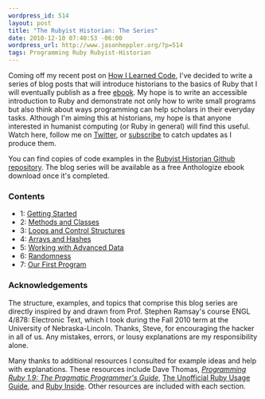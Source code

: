 ```yaml
---
wordpress_id: 514
layout: post
title: "The Rubyist Historian: The Series"
date: 2010-12-10 07:40:53 -06:00
wordpress_url: http://www.jasonheppler.org/?p=514
tags: Programming Ruby Rubyist-Historian
---
```

Coming off my recent post on <a href="http://www.jasonheppler.org/2010/12/03/how-i-learned-code.html">How I Learned Code</a>, I've decided to write a series of blog posts that will introduce historians to the basics of Ruby that I will eventually publish as a free <a href="http://anthologize.org/">ebook</a>. My hope is to write an accessible introduction to Ruby and demonstrate not only how to write small programs but also think about ways programming can help scholars in their everyday tasks. Although I'm aiming this at historians, my hope is that anyone interested in humanist computing (or Ruby in general) will find this useful. Watch here, follow me on <a href="http://www.twitter.com/jaheppler">Twitter</a>, or <a href="http://feeds.feedburner.com/JasonHeppler">subscribe</a> to catch updates as I produce them.

You can find copies of code examples in the <a href="https://github.com/hepplerj/rubyist-historian">Rubyist Historian Github repository</a>. The blog series will be available as a free Anthologize ebook download once it's completed.

### Contents
* 1: <a href="http://www.jasonheppler.org/2010/12/29/the-rubyist-historian-getting-started.html">Getting Started</a>
* 2: <a href="http://www.jasonheppler.org/2010/12/31/the-rubyist-historian-more-basics-methods.html">Methods and Classes</a>
* 3: <a href="http://www.jasonheppler.org/2011/01/02/the-rubyist-historian-flow-control.html">Loops and Control Structures</a>
* 4: <a href="http://www.jasonheppler.org/2011/01/04/the-rubyist-historian-arrays-hashes-and-more-io.html">Arrays and Hashes</a>
* 5: <a href="http://www.jasonheppler.org/2011/01/07/the-rubyist-historian-working-with-advanced-data.html">Working with Advanced Data</a>
* 6: <a href="http://www.jasonheppler.org/2011/01/08/the-rubyist-historian-iteration-recursion-and-other-randomness.html">Randomness</a>
* 7: <a href="http://www.jasonheppler.org/2011/01/12/the-rubyist-historian-our-first-program.html">Our First Program</a>

### Acknowledgements

The structure, examples, and topics that comprise this blog series are directly inspired by and drawn from Prof. Stephen Ramsay's course ENGL 4/878: Electronic Text, which I took during the Fall 2010 term at the University of Nebraska-Lincoln. Thanks, Steve, for encouraging the hacker in all of us. Any mistakes, errors, or lousy explanations are my responsibility alone.

Many thanks to additional resources I consulted for example ideas and help with explanations. These resources include Dave Thomas, <em><a href="http://www.amazon.com/gp/product/1934356085?ie=UTF8&tag=jasohepp-20&linkCode=as2&camp=1789&creative=9325&creativeASIN=1934356085">Programming Ruby 1.9: The Pragmatic Programmer's Guide</a></em>, <a href="http://www.caliban.org/ruby/rubyguide.shtml">The Unofficial Ruby Usage Guide</a>, and <a href="http://www.rubyinside.com/">Ruby Inside</a>. Other resources are included with each section.
